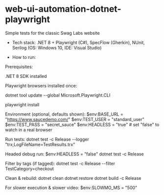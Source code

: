 # web-ui-automation-dotnet-playwright
Simple tests for the classic Swag Labs website

-	Tech stack: .NET 8 + Playwright (C#), SpecFlow (Gherkin), NUnit, Serilog
(OS: Windows 10, IDE: Visual Studio)


- How to run:
  
Prerequisites:

.NET 8 SDK installed

Playwright browsers installed once:

dotnet tool update --global Microsoft.Playwright.CLI

playwright install

Environment (optional, defaults shown):
$env:BASE_URL  = "https://www.saucedemo.com/"
$env:TEST_USER = "standard_user"
$env:TEST_PASS = "secret_sauce"
$env:HEADLESS  = "true"   # set "false" to watch in a real browser

Run tests:
dotnet test -c Release --logger "trx;LogFileName=TestResults.trx"

Headed debug run:
$env:HEADLESS = "false"
dotnet test -c Release

Filter by tags (if tagged):
dotnet test -c Release --filter TestCategory=checkout

Clean & rebuild:
dotnet clean
dotnet restore
dotnet build -c Release

For slower execution & slower video:
$env:SLOWMO_MS = "500"

